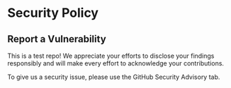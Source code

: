 # Security Policy

## Report a Vulnerability

This is a test repo! We appreciate your efforts to disclose your findings responsibly and will make every effort to acknowledge your contributions.

To give us a security issue, please use the GitHub Security Advisory tab.
